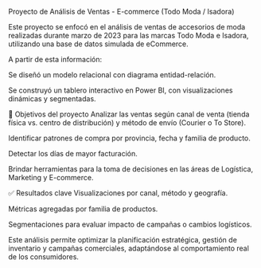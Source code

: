 Proyecto de Análisis de Ventas - E-commerce (Todo Moda / Isadora)

Este proyecto se enfocó en el análisis de ventas de accesorios de moda realizadas durante marzo de 2023 para las marcas Todo Moda e Isadora, utilizando una base de datos simulada de eCommerce.

A partir de esta información:

Se diseñó un modelo relacional con diagrama entidad-relación.

Se construyó un tablero interactivo en Power BI, con visualizaciones dinámicas y segmentadas.

🎯 Objetivos del proyecto
Analizar las ventas según canal de venta (tienda física vs. centro de distribución) y método de envío (Courier o To Store).

Identificar patrones de compra por provincia, fecha y familia de producto.

Detectar los días de mayor facturación.

Brindar herramientas para la toma de decisiones en las áreas de Logística, Marketing y E-commerce.

✅ Resultados clave
Visualizaciones por canal, método y geografía.

Métricas agregadas por familia de productos.

Segmentaciones para evaluar impacto de campañas o cambios logísticos.

Este análisis permite optimizar la planificación estratégica, gestión de inventario y campañas comerciales, adaptándose al comportamiento real de los consumidores.
